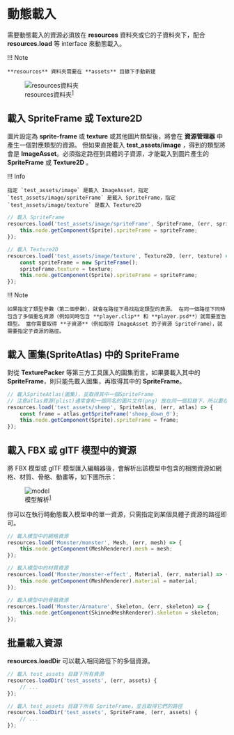 # 動態載入

需要動態載入的資源必須放在 **resources** 資料夾或它的子資料夾下，配合 **resources.load** 等 interface 來動態載入。

!!! Note

    **resources** 資料夾需要在 **assets** 目錄下手動新建

<figure>
    <img src="/webgame-engine/assets/dynamic-load/resources-file-tree.png" alt="resources資料夾"/>
    <figcaption>resources資料夾<sup id="fnref:note1"><a class="footnote-ref" href="#fn:note1" role="doc-noteref">1</a></sup></figcaption>
</figure>

## 載入 SpriteFrame 或 Texture2D

圖片設定為 **sprite-frame** 或 **texture** 或其他圖片類型後，將會在 **資源管理器** 中產生一個對應類型的資源。 但如果直接載入 **test_assets/image** ，得到的類型將會是 **ImageAsset**。必須指定路徑到具體的子資源，才能載入到圖片產生的 **SpriteFrame** 或 **Texture2D** 。

!!! Info

    指定 `test_assets/image` 是載入 ImageAsset，指定 `test_assets/image/spriteFrame` 是載入 SpriteFrame，指定 `test_assets/image/texture` 是載入 Texture2D

```TypeScript
// 載入 SpriteFrame
resources.load('test_assets/image/spriteFrame', SpriteFrame, (err, spriteFrame) => {
    this.node.getComponent(Sprite).spriteFrame = spriteFrame;
});
```

```TypeScript
// 載入 Texture2D
resources.load('test_assets/image/texture', Texture2D, (err, texture) => {
    const spriteFrame = new SpriteFrame();
    spriteFrame.texture = texture;
    this.node.getComponent(Sprite).spriteFrame = spriteFrame;
});
```

!!! Note

    如果指定了類型參數（第二個參數），就會在路徑下尋找指定類型的資源。 在同一個路徑下同時包含了多個重名資源（例如同時包含 **player.clip** 和 **player.psd**）就需要宣告類型。 當你需要取得 **子資源**（例如取得 ImageAsset 的子資源 SpriteFrame），就需要指定子資源的路徑。

## 載入 圖集(SpriteAtlas) 中的 SpriteFrame

對從 **TexturePacker** 等第三方工具匯入的圖集而言，如果要載入其中的 **SpriteFrame**，則只能先載入圖集，再取得其中的 **SpriteFrame**。

```TypeScript
// 載入SpriteAtlas(圖集)，並取得其中一個SpriteFrame
// 注意atlas資源(plist)通常會和一個同名的圖片文件(png) 放在同一個目錄下，所以要在第二個參數指定資源類型
resources.load('test_assets/sheep', SpriteAtlas, (err, atlas) => {
    const frame = atlas.getSpriteFrame('sheep_down_0');
    this.node.getComponent(Sprite).spriteFrame = frame;
});
```

## 載入 FBX 或 glTF 模型中的資源

將 FBX 模型或 glTF 模型匯入編輯器後，會解析出該模型中包含的相關資源如網格、材質、骨骼、動畫等，如下圖所示：

<figure>
    <img src="/webgame-engine/assets/dynamic-load/model.png" alt="model"/>
    <figcaption>模型解析<sup id="fnref:note1"><a class="footnote-ref" href="#fn:note1" role="doc-noteref">1</a></sup></figcaption>
</figure>

你可以在執行時動態載入模型中的單一資源，只需指定到某個具體子資源的路徑即可。

```TypeScript
// 載入模型中的網格資源
resources.load('Monster/monster', Mesh, (err, mesh) => {
    this.node.getComponent(MeshRenderer).mesh = mesh;
});

// 載入模型中的材質資源
resources.load('Monster/monster-effect', Material, (err, material) => {
    this.node.getComponent(MeshRenderer).material = material;
});

// 載入模型中的骨骼資源
resources.load('Monster/Armature', Skeleton, (err, skeleton) => {
    this.node.getComponent(SkinnedMeshRenderer).skeleton = skeleton;
});
```

## 批量載入資源

**resources.loadDir** 可以載入相同路徑下的多個資源。

```TypeScript
// 載入 test_assets 目錄下所有資源
resources.loadDir('test_assets', (err, assets) {
    // ...
});

// 載入 test_assets 目錄下所有 SpriteFrame，並且取得它們的路徑
resources.loadDir('test_assets', SpriteFrame, (err, assets) {
    // ...
});
```

[^note1]: [Cocos Creator 3.6 Manual - Asset Loading](https://docs.cocos.com/creator/3.6/manual/en/asset/dynamic-load-resources.html)
